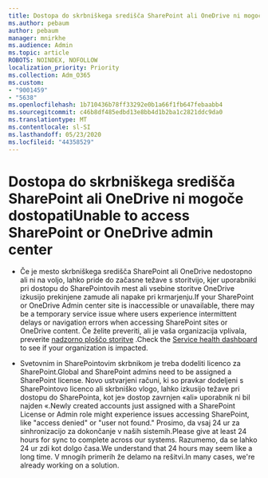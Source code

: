 ```yaml
---
title: Dostopa do skrbniškega središča SharePoint ali OneDrive ni mogoče dostopati
ms.author: pebaum
author: pebaum
manager: mnirkhe
ms.audience: Admin
ms.topic: article
ROBOTS: NOINDEX, NOFOLLOW
localization_priority: Priority
ms.collection: Adm_O365
ms.custom:
- "9001459"
- "5638"
ms.openlocfilehash: 1b710436b78ff33292e0b1a66f1fb647febaabb4
ms.sourcegitcommit: c46b8df485edbd13e8bb4d1b2ba1c2821ddc9da0
ms.translationtype: MT
ms.contentlocale: sl-SI
ms.lasthandoff: 05/23/2020
ms.locfileid: "44358529"
---
```

# <a name="unable-to-access-sharepoint-or-onedrive-admin-center"></a><span data-ttu-id="5290b-102">Dostopa do skrbniškega središča SharePoint ali OneDrive ni mogoče dostopati</span><span class="sxs-lookup"><span data-stu-id="5290b-102">Unable to access SharePoint or OneDrive admin center</span></span>

- <span data-ttu-id="5290b-103">Če je mesto skrbniškega središča SharePoint ali OneDrive nedostopno ali ni na voljo, lahko pride do začasne težave s storitvijo, kjer uporabniki pri dostopu do SharePointovih mest ali vsebine storitve OneDrive izkusijo prekinjene zamude ali napake pri krmarjenju.</span><span class="sxs-lookup"><span data-stu-id="5290b-103">If your SharePoint or OneDrive Admin center site is inaccessible or unavailable, there may be a temporary service issue where users experience intermittent delays or navigation errors when accessing SharePoint sites or OneDrive content.</span></span> <span data-ttu-id="5290b-104">Če želite preveriti, ali je vaša organizacija vplivala, preverite [nadzorno ploščo storitve](https://admin.microsoft.com/AdminPortal/Home#/servicehealth) .</span><span class="sxs-lookup"><span data-stu-id="5290b-104">Check the [Service health dashboard](https://admin.microsoft.com/AdminPortal/Home#/servicehealth) to see if your organization is impacted.</span></span>

- <span data-ttu-id="5290b-105">Svetovnim in SharePointovim skrbnikom je treba dodeliti licenco za SharePoint.</span><span class="sxs-lookup"><span data-stu-id="5290b-105">Global and SharePoint admins need to be assigned a SharePoint license.</span></span> <span data-ttu-id="5290b-106">Novo ustvarjeni računi, ki so pravkar dodeljeni s SharePointovo licenco ali skrbniško vlogo, lahko izkusijo težave pri dostopu do SharePointa, kot je» dostop zavrnjen «ali» uporabnik ni bil najden «.</span><span class="sxs-lookup"><span data-stu-id="5290b-106">Newly created accounts just assigned with a SharePoint License or Admin role might experience issues accessing SharePoint, like "access denied" or "user not found."</span></span> <span data-ttu-id="5290b-107">Prosimo, da vsaj 24 ur za sinhronizacijo za dokončanje v naših sistemih.</span><span class="sxs-lookup"><span data-stu-id="5290b-107">Please give at least 24 hours for sync to complete across our systems.</span></span> <span data-ttu-id="5290b-108">Razumemo, da se lahko 24 ur zdi kot dolgo časa.</span><span class="sxs-lookup"><span data-stu-id="5290b-108">We understand that 24 hours may seem like a long time.</span></span> <span data-ttu-id="5290b-109">V mnogih primerih že delamo na rešitvi.</span><span class="sxs-lookup"><span data-stu-id="5290b-109">In many cases, we're already working on a solution.</span></span>
